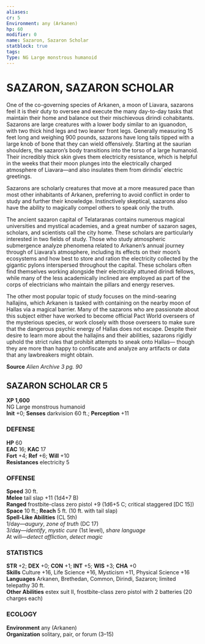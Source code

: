 ```yaml
---
aliases: 
cr: 5
Environment: any (Arkanen)  
hp: 60
modifier: 0
name: Sazaron, Sazaron Scholar
statblock: true
tags: 
Type: NG Large monstrous humanoid  
---
```

# SAZARON, SAZARON SCHOLAR
One of the co-governing species of Arkanen, a moon of Liavara, sazarons feel it is their duty to oversee and execute the many day-to-day tasks that maintain their home and balance out their mischievous dirindi cohabitants. Sazarons are large creatures with a lower body similar to an iguanodon, with two thick hind legs and two leaner front legs. Generally measuring 15 feet long and weighing 900 pounds, sazarons have long tails tipped with a large knob of bone that they can wield offensively. Starting at the saurian shoulders, the sazaron’s body transitions into the torso of a large humanoid. Their incredibly thick skin gives them electricity resistance, which is helpful in the weeks that their moon plunges into the electrically charged atmosphere of Liavara—and also insulates them from dirindis’ electric greetings.

Sazarons are scholarly creatures that move at a more measured pace than most other inhabitants of Arkanen, preferring to avoid conflict in order to study and further their knowledge. Instinctively skeptical, sazarons also have the ability to magically compel others to speak only the truth.

The ancient sazaron capital of Telataranas contains numerous magical universities and mystical academies, and a great number of sazaron sages, scholars, and scientists call the city home. These scholars are particularly interested in two fields of study. Those who study atmospheric submergence analyze phenomena related to Arkanen’s annual journey through of Liavara’s atmosphere, including its effects on their moon’s ecosystems and how best to store and ration the electricity collected by the gigantic pylons interspersed throughout the capital. These scholars often find themselves working alongside their electrically attuned dirindi fellows, while many of the less academically inclined are employed as part of the corps of electricians who maintain the pillars and energy reserves.

The other most popular topic of study focuses on the mind-searing hallajins, which Arkanen is tasked with containing on the nearby moon of Hallas via a magical barrier. Many of the sazarons who are passionate about this subject either have worked to become official Pact World overseers of the mysterious species, or work closely with those overseers to make sure that the dangerous psychic energy of Hallas does not escape. Despite their desire to learn more about the hallajins and their abilities, sazarons rigidly uphold the strict rules that prohibit attempts to sneak onto Hallas— though they are more than happy to confiscate and analyze any artifacts or data that any lawbreakers might obtain.

**Source** _Alien Archive 3 pg. 90_

## SAZARON SCHOLAR CR 5

**XP 1,600**  
NG Large monstrous humanoid  
**Init** +0; **Senses** darkvision 60 ft.; **Perception** +11  

### DEFENSE

**HP** 60  
**EAC** 16; **KAC** 17  
**Fort** +4; **Ref** +6; **Will** +10  
**Resistances** electricity 5  

### OFFENSE

**Speed** 30 ft.  
**Melee** tail slap +11 (1d4+7 B)  
**Ranged** frostbite-class zero pistol +9 (1d6+5 C; critical staggered \[DC 15\])  
**Space** 10 ft.; **Reach** 5 ft. (10 ft. with tail slap)  
**Spell-Like Abilities** (CL 5th)  
1/day—_augury_, _zone of truth_ (DC 17)  
3/day—_identify_, _mystic cure_ (1st level), _share language_  
At will—_detect affliction_, _detect magic_

### STATISTICS

**STR** +2; **DEX** +0; **CON** +1; **INT** +5; **WIS** +3; **CHA** +0  
**Skills** Culture +16, Life Science +16, Mysticism +11, Physical Science +16  
**Languages** Arkanen, Brethedan, Common, Dirindi, Sazaron; limited telepathy 30 ft.  
**Other Abilities** estex suit II, frostbite-class zero pistol with 2 batteries (20 charges each)

### ECOLOGY

**Environment** any (Arkanen)  
**Organization** solitary, pair, or forum (3–15)
